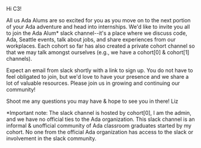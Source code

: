 Hi C3!

All us Ada Alums are so excited for you as you move on to the next portion of your Ada adventure and head into internships. We'd like to invite you all to join the Ada Alum* slack channel--it's a place where we discuss code, Ada, Seattle events, talk about jobs, and share experiences from our workplaces. Each cohort so far has also created a private cohort channel so that we may talk amongst ourselves (e.g., we have a cohort[0] & cohort[1] channels).

Expect an email from slack shortly with a link to sign up. You do not have to feel obligated to join, but we'd love to have your presence and we share a lot of valuable resources. Please join us in growing and continuing our community!

Shoot me any questions you may have & hope to see you in there!
Liz

*Important note: The slack channel is hosted by cohort[0], I am the admin, and we have no official ties to the Ada organization. This slack channel is an informal & unofficial community of Ada classroom graduates started by my cohort. No one from the official Ada organization has access to the slack or involvement in the slack community.
